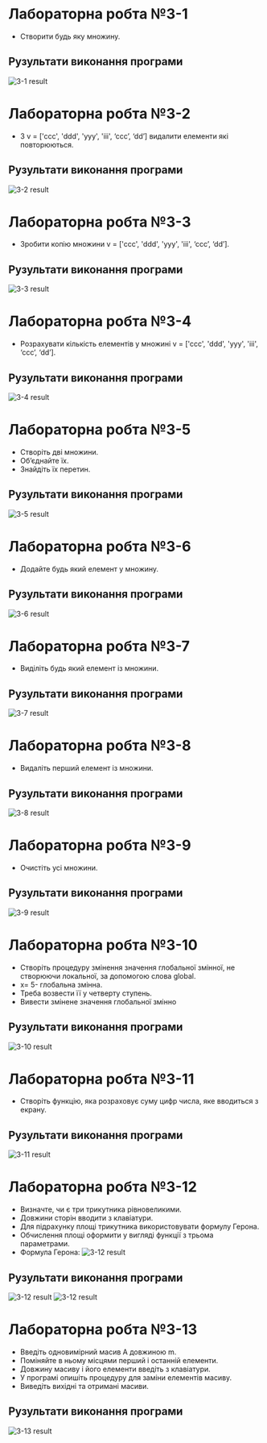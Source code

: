 # Лабораторна робта №3-1
- Створити будь яку множину.

## Рузультати виконання програми
![3-1 result](https://github.com/whiteman1989/Python_lab_work_3/blob/master/images/work_res_3-1.jpg?raw=true)

# Лабораторна робта №3-2
- З v = ['ccc', 'ddd', 'yyy', 'iii', ‘ccc’, ‘dd’] видалити елементи які повторюються.

## Рузультати виконання програми
![3-2 result](https://github.com/whiteman1989/Python_lab_work_3/blob/master/images/work_res_3-2.jpg?raw=true)

# Лабораторна робта №3-3
- Зробити копію множини v = ['ccc', 'ddd', 'yyy', 'iii', ‘ccc’, ‘dd’].

## Рузультати виконання програми
![3-3 result](https://github.com/whiteman1989/Python_lab_work_3/blob/master/images/work_res_3-3.jpg?raw=true)

# Лабораторна робта №3-4
- Розрахувати кількість елементів у множині v = ['ccc', 'ddd', 'yyy', 'iii', ‘ccc’, ‘dd’].

## Рузультати виконання програми
![3-4 result](https://github.com/whiteman1989/Python_lab_work_3/blob/master/images/work_res_3-4.jpg?raw=true)

# Лабораторна робта №3-5
- Створіть дві множини. 
- Об’єднайте їх.
- Знайдіть їх перетин. 

## Рузультати виконання програми
![3-5 result](https://github.com/whiteman1989/Python_lab_work_3/blob/master/images/work_res_3-5.jpg?raw=true)

# Лабораторна робта №3-6
- Додайте будь який елемент у множину.

## Рузультати виконання програми
![3-6 result](https://github.com/whiteman1989/Python_lab_work_3/blob/master/images/work_res_3-6.jpg?raw=true)

# Лабораторна робта №3-7
- Виділіть будь який елемент із множини.

## Рузультати виконання програми
![3-7 result](https://github.com/whiteman1989/Python_lab_work_3/blob/master/images/work_res_3-7.jpg?raw=true)

# Лабораторна робта №3-8
- Видаліть перший  елемент із множини.

## Рузультати виконання програми
![3-8 result](https://github.com/whiteman1989/Python_lab_work_3/blob/master/images/work_res_3-8.jpg?raw=true)

# Лабораторна робта №3-9
- Очистіть усі множини.

## Рузультати виконання програми
![3-9 result](https://github.com/whiteman1989/Python_lab_work_3/blob/master/images/work_res_3-9.jpg?raw=true)

# Лабораторна робта №3-10
- Створіть процедуру змінення значення глобальної змінної, не створюючи локальної, за допомогою слова global. 
- x= 5- глобальна змінна.
- Треба возвести її у четверту ступень.
- Вивести змінене значення глобальної змінно

## Рузультати виконання програми
![3-10 result](https://github.com/whiteman1989/Python_lab_work_3/blob/master/images/work_res_3-10.jpg?raw=true)

# Лабораторна робта №3-11
- Створіть функцію, яка розраховує суму цифр числа, яке  вводиться з екрану.

## Рузультати виконання програми
![3-11 result](https://github.com/whiteman1989/Python_lab_work_3/blob/master/images/work_res_3-11.jpg?raw=true)

# Лабораторна робта №3-12
- Визначте, чи є три трикутника рівновеликими.
- Довжини сторін вводити з клавіатури.
- Для підрахунку площі трикутника використовувати формулу Герона.
- Обчислення площі оформити у вигляді функції з трьома параметрами.
- Формула Герона:
![3-12 result](https://github.com/whiteman1989/Python_lab_work_3/blob/master/images/formula_3-12.gif?raw=true)

## Рузультати виконання програми
![3-12 result](https://github.com/whiteman1989/Python_lab_work_3/blob/master/images/work_res_3-12-1.jpg?raw=true)
![3-12 result](https://github.com/whiteman1989/Python_lab_work_3/blob/master/images/work_res_3-12-2.jpg?raw=true)

# Лабораторна робта №3-13
- Введіть одновимірний масив A довжиною m.
- Поміняйте в ньому місцями перший і останній елементи.
- Довжину масиву і його елементи введіть з клавіатури.
- У програмі опишіть процедуру для заміни елементів масиву.
- Виведіть вихідні та отримані масиви.

## Рузультати виконання програми
![3-13 result](https://github.com/whiteman1989/Python_lab_work_3/blob/master/images/work_res_3-13.jpg?raw=true)